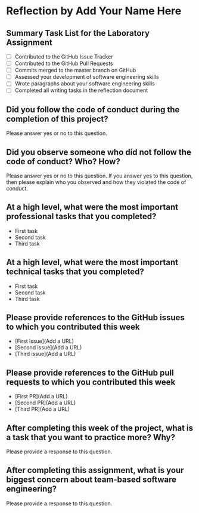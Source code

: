 # Reflection by Add Your Name Here

## Summary Task List for the Laboratory Assignment

- [ ] Contributed to the GitHub Issue Tracker
- [ ] Contributed to the GitHub Pull Requests
- [ ] Commits merged to the master branch on GitHub
- [ ] Assessed your development of software engineering skills
- [ ] Wrote paragraphs about your software engineering skills
- [ ] Completed all writing tasks in the reflection document

## Did you follow the code of conduct during the completion of this project?

Please answer yes or no to this question.

## Did you observe someone who did not follow the code of conduct? Who? How?

Please answer yes or no to this question. If you answer yes to this question,
then please explain who you observed and how they violated the code of conduct.

## At a high level, what were the most important professional tasks that you completed?

- First task
- Second task
- Third task

## At a high level, what were the most important technical tasks that you completed?

- First task
- Second task
- Third task

## Please provide references to the GitHub issues to which you contributed this week

- [First issue](Add a URL)
- [Second issue](Add a URL)
- [Third issue](Add a URL)

## Please provide references to the GitHub pull requests to which you contributed this week

- [First PR](Add a URL)
- [Second PR](Add a URL)
- [Third PR](Add a URL)

## After completing this week of the project, what is a task that you want to practice more? Why?

Please provide a response to this question.

## After completing this assignment, what is your biggest concern about team-based software engineering?

Please provide a response to this question.
